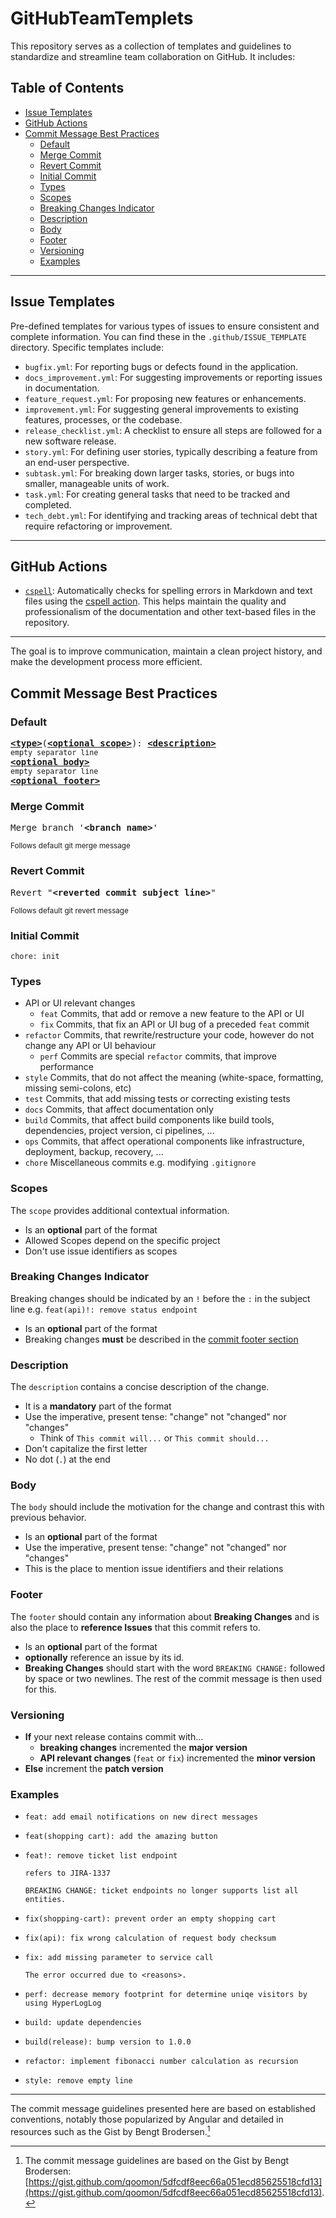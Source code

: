 # GitHubTeamTemplets

This repository serves as a collection of templates and guidelines to standardize and streamline team collaboration on GitHub. It includes:

## Table of Contents

*   [Issue Templates](#issue-templates)
*   [GitHub Actions](#github-actions)
*   [Commit Message Best Practices](#commit-message-best-practices)
    *   [Default](#default)
    *   [Merge Commit](#merge-commit)
    *   [Revert Commit](#revert-commit)
    *   [Initial Commit](#initial-commit)
    *   [Types](#types)
    *   [Scopes](#scopes)
    *   [Breaking Changes Indicator](#breaking-changes-indicator)
    *   [Description](#description)
    *   [Body](#body)
    *   [Footer](#footer)
    *   [Versioning](#versioning)
    *   [Examples](#examples)

---

## Issue Templates
Pre-defined templates for various types of issues to ensure consistent and complete information. You can find these in the `.github/ISSUE_TEMPLATE` directory. Specific templates include:
*   `bugfix.yml`: For reporting bugs or defects found in the application.
*   `docs_improvement.yml`: For suggesting improvements or reporting issues in documentation.
*   `feature_request.yml`: For proposing new features or enhancements.
*   `improvement.yml`: For suggesting general improvements to existing features, processes, or the codebase.
*   `release_checklist.yml`: A checklist to ensure all steps are followed for a new software release.
*   `story.yml`: For defining user stories, typically describing a feature from an end-user perspective.
*   `subtask.yml`: For breaking down larger tasks, stories, or bugs into smaller, manageable units of work.
*   `task.yml`: For creating general tasks that need to be tracked and completed.
*   `tech_debt.yml`: For identifying and tracking areas of technical debt that require refactoring or improvement.

---

## GitHub Actions
*   [`cspell`](./.github/workflows/cspell.yml): Automatically checks for spelling errors in Markdown and text files using the [cspell action](https://github.com/streetsidesoftware/cspell-action). This helps maintain the quality and professionalism of the documentation and other text-based files in the repository.

---

The goal is to improve communication, maintain a clean project history, and make the development process more efficient.

## Commit Message Best Practices

### Default
<pre>
<b><a href="#types">&lt;type&gt;</a></b></font>(<b><a href="#scopes">&lt;optional scope&gt;</a></b>): <b><a href="#description">&lt;description&gt;</a></b>
<sub>empty separator line</sub>
<b><a href="#body">&lt;optional body&gt;</a></b>
<sub>empty separator line</sub>
<b><a href="#footer">&lt;optional footer&gt;</a></b>
</pre>

### Merge Commit
<pre>
Merge branch '<b>&lt;branch name&gt;</b>'
</pre>
<sup>Follows default git merge message</sup>

### Revert Commit
<pre>
Revert "<b>&lt;reverted commit subject line&gt;</b>"
</pre>
<sup>Follows default git revert message</sup>

### Initial Commit
```
chore: init
```

### Types
- API or UI relevant changes
    - `feat` Commits, that add or remove a new feature to the API or UI
    - `fix` Commits, that fix an API or UI bug of a preceded `feat` commit
- `refactor` Commits, that rewrite/restructure your code, however do not change any API or UI behaviour
    - `perf` Commits are special `refactor` commits, that improve performance
- `style` Commits, that do not affect the meaning (white-space, formatting, missing semi-colons, etc)
- `test` Commits, that add missing tests or correcting existing tests
- `docs` Commits, that affect documentation only
- `build` Commits, that affect build components like build tools, dependencies, project version, ci pipelines, ...
- `ops` Commits, that affect operational components like infrastructure, deployment, backup, recovery, ...
- `chore` Miscellaneous commits e.g. modifying `.gitignore`

### Scopes
The `scope` provides additional contextual information.
* Is an **optional** part of the format
* Allowed Scopes depend on the specific project
* Don't use issue identifiers as scopes

### Breaking Changes Indicator
Breaking changes should be indicated by an `!` before the `:` in the subject line e.g. `feat(api)!: remove status endpoint`
- Is an **optional** part of the format
- Breaking changes **must** be described in the [commit footer section](#footer)

### Description
The `description` contains a concise description of the change.
- It is a **mandatory** part of the format
- Use the imperative, present tense: "change" not "changed" nor "changes"
  - Think of `This commit will...` or `This commit should...`
- Don't capitalize the first letter
- No dot (`.`) at the end

### Body
The `body` should include the motivation for the change and contrast this with previous behavior.
- Is an **optional** part of the format
- Use the imperative, present tense: "change" not "changed" nor "changes"
- This is the place to mention issue identifiers and their relations

### Footer
The `footer` should contain any information about **Breaking Changes** and is also the place to **reference Issues** that this commit refers to.
- Is an **optional** part of the format
- **optionally** reference an issue by its id.
- **Breaking Changes** should start with the word `BREAKING CHANGE:` followed by space or two newlines. The rest of the commit message is then used for this.

### Versioning
- **If** your next release contains commit with...
   - **breaking changes** incremented the **major version**
   - **API relevant changes** (`feat` or `fix`) incremented the **minor version**
- **Else** increment the **patch version**


### Examples
- ```
  feat: add email notifications on new direct messages
  ```
- ```
  feat(shopping cart): add the amazing button
  ```
- ```
  feat!: remove ticket list endpoint

  refers to JIRA-1337

  BREAKING CHANGE: ticket endpoints no longer supports list all entities.
  ```
- ```
  fix(shopping-cart): prevent order an empty shopping cart
  ```
- ```
  fix(api): fix wrong calculation of request body checksum
  ```
- ```
  fix: add missing parameter to service call

  The error occurred due to <reasons>.
  ```
- ```
  perf: decrease memory footprint for determine uniqe visitors by using HyperLogLog
  ```
- ```
  build: update dependencies
  ```
- ```
  build(release): bump version to 1.0.0
  ```
- ```
  refactor: implement fibonacci number calculation as recursion
  ```
- ```
  style: remove empty line
  ```

---

The commit message guidelines presented here are based on established conventions, notably those popularized by Angular and detailed in resources such as the Gist by Bengt Brodersen.[^1]

[^1]: The commit message guidelines are based on the Gist by Bengt Brodersen: [https://gist.github.com/qoomon/5dfcdf8eec66a051ecd85625518cfd13](https://gist.github.com/qoomon/5dfcdf8eec66a051ecd85625518cfd13).

